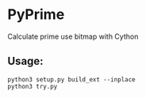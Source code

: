# PyPrime
Calculate prime use bitmap with Cython

Usage:
-----
```shell
python3 setup.py build_ext --inplace
python3 try.py
```
